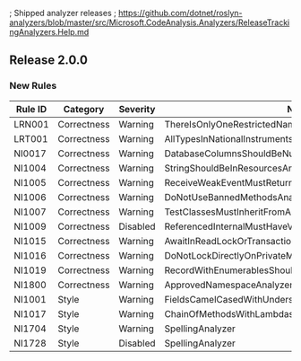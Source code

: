 ﻿; Shipped analyzer releases
; https://github.com/dotnet/roslyn-analyzers/blob/master/src/Microsoft.CodeAnalysis.Analyzers/ReleaseTrackingAnalyzers.Help.md

## Release 2.0.0

### New Rules

Rule ID | Category | Severity | Notes
--------|----------|----------|-------
LRN001 | Correctness | Warning | ThereIsOnlyOneRestrictedNamespaceAnalyzer
LRT001 | Correctness | Warning | AllTypesInNationalInstrumentsNamespaceAnalyzer
NI0017 | Correctness | Warning | DatabaseColumnsShouldBeNullableAnalyzer
NI1004 | Correctness | Warning | StringShouldBeInResourcesAnalyzer
NI1005 | Correctness | Warning | ReceiveWeakEventMustReturnTrueAnalyzer
NI1006 | Correctness | Warning | DoNotUseBannedMethodsAnalyzer
NI1007 | Correctness | Warning | TestClassesMustInheritFromAutoTestAnalyzer
NI1009 | Correctness | Disabled | ReferencedInternalMustHaveVisibleInternalAttributeAnalyzer
NI1015 | Correctness | Warning | AwaitInReadLockOrTransactionAnalyzer
NI1016 | Correctness | Warning | DoNotLockDirectlyOnPrivateMemberLockAnalyzer
NI1019 | Correctness | Warning | RecordWithEnumerablesShouldOverrideDefaultEqualityAnalyzer
NI1800 | Correctness | Warning | ApprovedNamespaceAnalyzer
NI1001 | Style | Warning | FieldsCamelCasedWithUnderscoreAnalyzer
NI1017 | Style | Warning | ChainOfMethodsWithLambdasAnalyzer
NI1704 | Style | Warning | SpellingAnalyzer
NI1728 | Style | Disabled | SpellingAnalyzer
